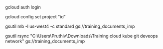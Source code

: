 gcloud auth login

gcloud config set project "id"

gsutil mb -l us-west4 -c standard gs://training_documents_imp

gsutil rsync "C:\Users\Pruthiv\Downloads\Training cloud kube git deveops network" gs://training_documents_imp

